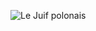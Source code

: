 ![Le Juif polonais](https://upload.wikimedia.org/wikipedia/commons/thumb/2/25/Indecency2.jpg/300px-Indecency2.jpg)